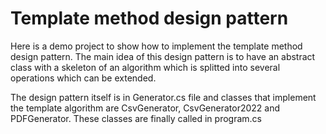 # Template method design pattern

Here is a demo project to show how to implement the template method design pattern.
The main idea of this design pattern is to have an abstract class with a skeleton of an algorithm which is splitted into several operations which can be extended.

The design pattern itself is in Generator.cs file and classes that implement the template algorithm are CsvGenerator, CsvGenerator2022 and PDFGenerator.
These classes are finally called in program.cs